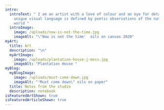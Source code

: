 ```yaml
---
intro:
  introText: " I am an artist with a love of colour and an eye for detail, my
    unique visual language is defined by poetic observations of the natural
    world "
  introImage:
    image: /uploads/now-is-not-the-time.jpg
    imageAlt: "\"Now is not the time'  oils on canvas 2020"
myArt:
  title: Art
  description: "\n"
  myArtImage:
    image: /uploads/plantation-house-j-moss.jpg
    imageAlt: "Plantation House "
myBlog:
  myBlogImage:
    image: /uploads/must-come-down.jpg
    imageAlt: "'Must come down\" oils on paper"
  title: Notes from the studio
  description: notebook
isFeaturedArtShown: true
isFeaturedArticleShown: true
---
```

